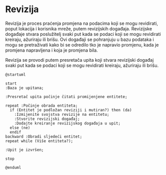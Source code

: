 # Revizija

Revizija je proces praćenja promjena na podacima koji se mogu revidirati, poput
lokacija i korisnika mreže, putem revizijskih događaja. Revizijske događaje
stvara poslužitelj svaki put kada se podaci koji se mogu revidirati kreiraju,
ažuriraju ili brišu. Ovi događaji se pohranjuju u bazu podataka i mogu se
pretraživati kako bi se odredilo tko je napravio promjenu, kada je promjena
napravljena i koja je promjena bila.

Revizija se provodi putem presretača upita koji stvara revizijski događaj svaki
put kada se podaci koji se mogu revidirati kreiraju, ažuriraju ili brišu.

```plantuml
@startuml

start
:Baza je upitana;

:Presretač upita počinje čitati promijenjene entitete;

repeat :Počinje obrada entiteta;
  if (Entitet je podložan reviziji i mutiran?) then (da)
    :Izmijenite svojstva revizije na entitetu;
    :Stvorite revizijski događaj;
    :Dodajte kreiranje revizijskog događaja u upit;
  else (ne)
  endif
backward :Obradi sljedeći entitet;
repeat while (Više entiteta?);

:Upit je izvršen;

stop

@enduml
```

